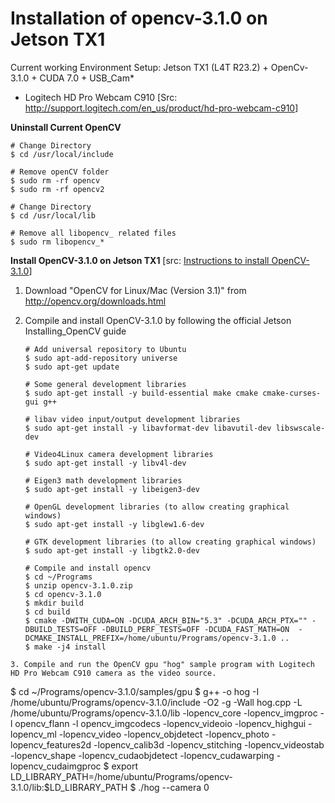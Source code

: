 # Installation of opencv-3.1.0 on Jetson TX1

Current working Environment Setup: Jetson TX1 (L4T R23.2) + OpenCv-3.1.0 + CUDA 7.0 + USB_Cam*
* Logitech HD Pro Webcam C910 [Src: <a href="http://support.logitech.com/en_us/product/hd-pro-webcam-c910">http://support.logitech.com/en_us/product/hd-pro-webcam-c910</a>]

<b>Uninstall Current OpenCV</b>
```
# Change Directory
$ cd /usr/local/include

# Remove openCV folder
$ sudo rm -rf opencv
$ sudo rm -rf opencv2

# Change Directory
$ cd /usr/local/lib

# Remove all libopencv_ related files
$ sudo rm libopencv_*
```
<b>Install OpenCV-3.1.0 on Jetson TX1</b> [src: <a href="https://devtalk.nvidia.com/default/topic/917386/jetson-tx1/usb-3-0-port-unstable-on-jetson-tx1-/post/4835793/#4835793">Instructions to install OpenCV-3.1.0</a>]

1.  Download "OpenCV for Linux/Mac (Version 3.1)" from http://opencv.org/downloads.html

2. Compile and install OpenCV-3.1.0 by following the official Jetson Installing_OpenCV guide

    ```
    # Add universal repository to Ubuntu
   $ sudo apt-add-repository universe
   $ sudo apt-get update

   # Some general development libraries
   $ sudo apt-get install -y build-essential make cmake cmake-curses-gui g++

   # libav video input/output development libraries
   $ sudo apt-get install -y libavformat-dev libavutil-dev libswscale-dev

   # Video4Linux camera development libraries
   $ sudo apt-get install -y libv4l-dev

   # Eigen3 math development libraries
   $ sudo apt-get install -y libeigen3-dev

   # OpenGL development libraries (to allow creating graphical windows)
   $ sudo apt-get install -y libglew1.6-dev

   # GTK development libraries (to allow creating graphical windows)
   $ sudo apt-get install -y libgtk2.0-dev

   # Compile and install opencv
   $ cd ~/Programs
   $ unzip opencv-3.1.0.zip
   $ cd opencv-3.1.0
   $ mkdir build
   $ cd build
   $ cmake -DWITH_CUDA=ON -DCUDA_ARCH_BIN="5.3" -DCUDA_ARCH_PTX="" -DBUILD_TESTS=OFF -DBUILD_PERF_TESTS=OFF -DCUDA_FAST_MATH=ON  -DCMAKE_INSTALL_PREFIX=/home/ubuntu/Programs/opencv-3.1.0 ..
   $ make -j4 install
 ```
3. Compile and run the OpenCV gpu "hog" sample program with Logitech HD Pro Webcam C910 camera as the video source.

   ```
   $ cd ~/Programs/opencv-3.1.0/samples/gpu
   $ g++ -o hog -I /home/ubuntu/Programs/opencv-3.1.0/include -O2 -g -Wall hog.cpp -L /home/ubuntu/Programs/opencv-3.1.0/lib -lopencv_core -lopencv_imgproc -l opencv_flann -l opencv_imgcodecs -lopencv_videoio -lopencv_highgui -lopencv_ml -lopencv_video -lopencv_objdetect -lopencv_photo -lopencv_features2d -lopencv_calib3d -lopencv_stitching -lopencv_videostab -lopencv_shape -lopencv_cudaobjdetect -lopencv_cudawarping -lopencv_cudaimgproc
   $ export LD_LIBRARY_PATH=/home/ubuntu/Programs/opencv-3.1.0/lib:$LD_LIBRARY_PATH
   $ ./hog --camera 0
```

